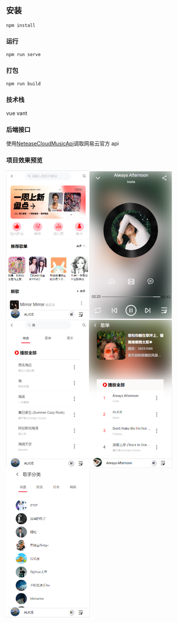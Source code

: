 ## 安装

```
npm install
```

### 运行

```
npm run serve
```

### 打包

```
npm run build
```

### 技术栈

vue vant

### 后端接口

使用[NeteaseCloudMusicApi](https://github.com/Binaryify/NeteaseCloudMusicApi.git)调取网易云官方 api

### 项目效果预览

<img src="./src/assets/cloudmusic/home.png" style="zoom:50%;" /><img src="./src/assets/cloudmusic/playDetail.png" style="zoom:50%;" /><img src="./src/assets/cloudmusic/serach.png" style="zoom:50%;" /><img src="./src/assets/cloudmusic/playList.png" style="zoom:50%;" /><img src="./src/assets/cloudmusic/singer.png" style="zoom:50%;" />
